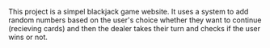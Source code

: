 This project is a simpel blackjack game website. It uses a system to add random numbers based on the user's choice whether
they want to continue (recieving cards) and then the dealer takes their turn and checks if the user wins or not.
